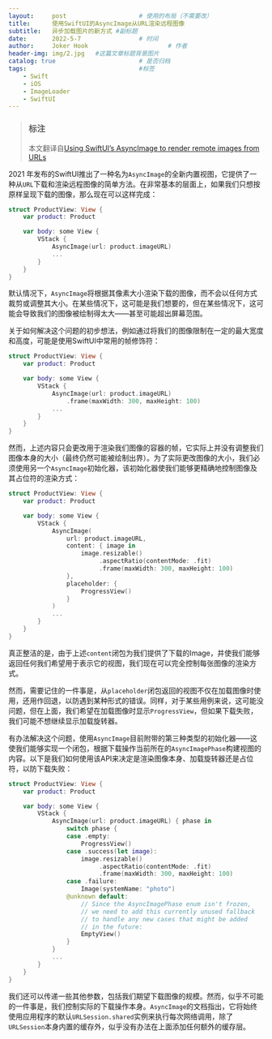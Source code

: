 ```yaml
---
layout:     post   				    # 使用的布局（不需要改）
title:      使用SwiftUI的AsyncImage从URL渲染远程图像 		
subtitle:   异步加载图片的新方式 #副标题
date:       2022-5-7 				# 时间
author:     Joker Hook 						# 作者
header-img: img/2.jpg 	#这篇文章标题背景图片
catalog: true 						# 是否归档
tags:								#标签
    - Swift
    - iOS
    - ImageLoader
    - SwiftUI
---
```


> ### 标注
>
> 本文翻译自[Using SwiftUI’s AsyncImage to render remote images from URLs](https://wwdcbysundell.com/2021/using-swiftui-async-image/)

2021 年发布的SwiftUI推出了一种名为`AsyncImage`的全新内置视图，它提供了一种从`URL`下载和渲染远程图像的简单方法。在非常基本的层面上，如果我们只想按原样呈现下载的图像，那么现在可以这样完成：
```swift
struct ProductView: View {
    var product: Product

    var body: some View {
        VStack {
            AsyncImage(url: product.imageURL)
            ...
        }
    }
}
```

默认情况下，`AsyncImage`将根据其像素大小渲染下载的图像，而不会以任何方式裁剪或调整其大小。在某些情况下，这可能是我们想要的，但在某些情况下，这可能会导致我们的图像被绘制得太大——甚至可能超出屏幕范围。

关于如何解决这个问题的初步想法，例如通过将我们的图像限制在一定的最大宽度和高度，可能是使用SwiftUI中常用的帧修饰符：
```swift
struct ProductView: View {
    var product: Product

    var body: some View {
        VStack {
            AsyncImage(url: product.imageURL)
                .frame(maxWidth: 300, maxHeight: 100)
            ...
        }
    }
}
```

然而，上述内容只会更改用于渲染我们图像的容器的帧，它实际上并没有调整我们图像本身的大小（最终仍然可能被绘制出界）。为了实际更改图像的大小，我们必须使用另一个`AsyncImage`初始化器，该初始化器使我们能够更精确地控制图像及其占位符的渲染方式：
```swift
struct ProductView: View {
    var product: Product

    var body: some View {
        VStack {
            AsyncImage(
                url: product.imageURL,
                content: { image in
                    image.resizable()
                         .aspectRatio(contentMode: .fit)
                         .frame(maxWidth: 300, maxHeight: 100)
                },
                placeholder: {
                    ProgressView()
                }
            )
            ...
        }
    }
}
```

真正整洁的是，由于上述`content`闭包为我们提供了下载的Image，并使我们能够返回任何我们希望用于表示它的视图，我们现在可以完全控制每张图像的渲染方式。

然而，需要记住的一件事是，从`placeholder`闭包返回的视图不仅在加载图像时使用，还用作回退，以防遇到某种形式的错误。同样，对于某些用例来说，这可能没问题，但在上面，我们希望在加载图像时显示`ProgressView`，但如果下载失败，我们可能不想继续显示加载旋转器。

有办法解决这个问题，使用`AsyncImage`目前附带的第三种类型的初始化器——这使我们能够实现一个闭包，根据下载操作当前所在的`AsyncImagePhase`构建视图的内容。以下是我们如何使用该API来决定是渲染图像本身、加载旋转器还是占位符，以防下载失败：
```swift
struct ProductView: View {
    var product: Product

    var body: some View {
        VStack {
            AsyncImage(url: product.imageURL) { phase in
                switch phase {
                case .empty:
                    ProgressView()
                case .success(let image):
                    image.resizable()
                         .aspectRatio(contentMode: .fit)
                         .frame(maxWidth: 300, maxHeight: 100)
                case .failure:
                    Image(systemName: "photo")
                @unknown default:
                    // Since the AsyncImagePhase enum isn't frozen,
                    // we need to add this currently unused fallback
                    // to handle any new cases that might be added
                    // in the future:
                    EmptyView()
                }
            }
            ...
        }
    }
}
```

我们还可以传递一些其他参数，包括我们期望下载图像的规模。然而，似乎不可能的一件事是，我们控制实际的下载操作本身。`AsyncImage`的文档指出，它将始终使用应用程序的默认`URLSession.shared`实例来执行每次网络调用，除了`URLSession`本身内置的缓存外，似乎没有办法在上面添加任何额外的缓存层。
